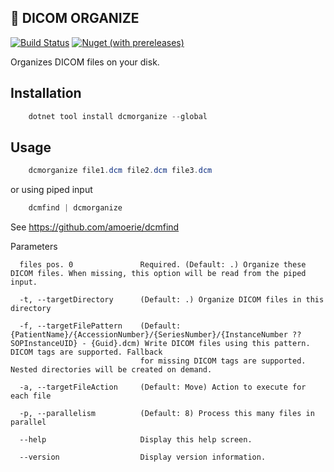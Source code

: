 📂 DICOM ORGANIZE
--------------
[![Build Status](https://img.shields.io/endpoint.svg?url=https%3A%2F%2Factions-badge.atrox.dev%2Famoerie%2Fdcmorganize%2Fbadge%3Fref%3Dmaster&style=for-the-badge&label=Build)](https://actions-badge.atrox.dev/amoerie/dcmorganize/goto?ref=master) [![Nuget (with prereleases)](https://img.shields.io/nuget/vpre/DcmOrganize?label=DcmOrganize&style=for-the-badge)](https://www.nuget.org/packages/DcmOrganize)

Organizes DICOM files on your disk.

Installation
------------

```powershell
    dotnet tool install dcmorganize --global
```

Usage
-----

```powershell
    dcmorganize file1.dcm file2.dcm file3.dcm
```

or using piped input

```powershell
    dcmfind | dcmorganize
```

See https://github.com/amoerie/dcmfind

Parameters 

```
  files pos. 0               Required. (Default: .) Organize these DICOM files. When missing, this option will be read from the piped input.
  
  -t, --targetDirectory      (Default: .) Organize DICOM files in this directory

  -f, --targetFilePattern    (Default: {PatientName}/{AccessionNumber}/{SeriesNumber}/{InstanceNumber ?? SOPInstanceUID} - {Guid}.dcm) Write DICOM files using this pattern. DICOM tags are supported. Fallback
                             for missing DICOM tags are supported. Nested directories will be created on demand.

  -a, --targetFileAction     (Default: Move) Action to execute for each file

  -p, --parallelism          (Default: 8) Process this many files in parallel

  --help                     Display this help screen.

  --version                  Display version information.
```
